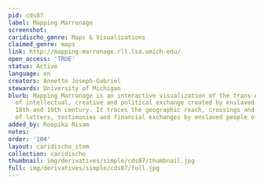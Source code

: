 ```yaml
---
pid: cds87
label: Mapping Marronage
screenshot: 
caridischo_genre: Maps & Visualizations
claimed_genre: maps
link: http://mapping-marronage.rll.lsa.umich.edu/
open_access: 'TRUE'
status: Active
language: en
creators: Annette Joseph-Gabriel
stewards: University of Michigan
blurb: Mapping Marronage is an interactive visualization of the trans-Atlantic networks
  of intellectual, creative and political exchange created by enslaved people in the
  18th and 19th century. It traces the geographic reach, crossings and intersections
  of letters, testimonies and financial exchanges by enslaved people of African-descent.
added_by: Roopika Risam
notes: 
order: '104'
layout: caridischo_item
collection: caridischo
thumbnail: img/derivatives/simple/cds87/thumbnail.jpg
full: img/derivatives/simple/cds87/full.jpg
---
```

